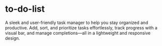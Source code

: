 # to-do-list
A sleek and user-friendly task manager to help you stay organized and productive. Add, sort, and prioritize tasks effortlessly, track progress with a visual bar, and manage completions—all in a lightweight and responsive design.
